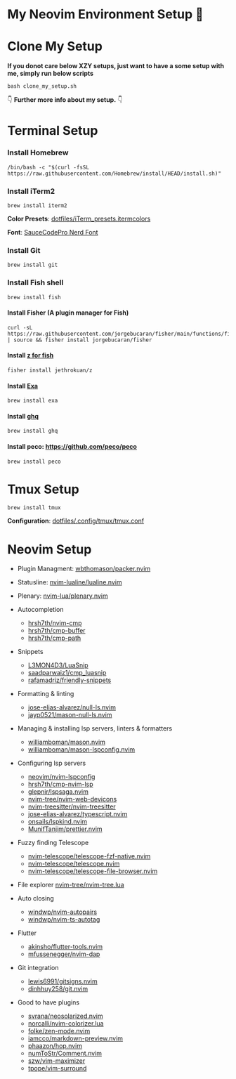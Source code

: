 # My Neovim Environment Setup 🚀

# Clone My Setup

**If you donot care below XZY setups, just want to have a some setup with me, simply run below scripts**

```
bash clone_my_setup.sh
```

👇 **Further more info about my setup.** 👇

# Terminal Setup

### Install Homebrew

```
/bin/bash -c "$(curl -fsSL https://raw.githubusercontent.com/Homebrew/install/HEAD/install.sh)"
```

### Install iTerm2

```
brew install iterm2
```

**Color Presets**: [dotfiles/iTerm_presets.itermcolors](dotfiles/iTerm_presets.itermcolors)

**Font**: [SauceCodePro Nerd Font](https://www.nerdfonts.com/font-downloads)

### Install Git

```
brew install git
```

### Install Fish shell

```
brew install fish
```

#### Install Fisher (A plugin manager for Fish)

```
curl -sL https://raw.githubusercontent.com/jorgebucaran/fisher/main/functions/fisher.fish | source && fisher install jorgebucaran/fisher
```

#### Install [z for fish](https://github.com/jethrokuan/z')

```
fisher install jethrokuan/z
```

#### Install [Exa](https://the.exa.website/)

```
brew install exa
```

#### Install [ghq](https://github.com/x-motemen/ghq)

```
brew install ghq
```

#### Install peco: https://github.com/peco/peco

```
brew install peco
```

# Tmux Setup

```
brew install tmux
```

**Configuration**: [dotfiles/.config/tmux/tmux.conf](dotfiles/.config/tmux/tmux.conf)

# Neovim Setup

- Plugin Managment: [wbthomason/packer.nvim](https://github.com/wbthomason/packer.nvim)

- Statusline: [nvim-lualine/lualine.nvim](https://github.com/nvim-lualine/lualine.nvim)

- Plenary: [nvim-lua/plenary.nvim](https://github.com/nvim-lua/plenary.nvim)

- Autocompletion

  - [hrsh7th/nvim-cmp](https://github.com/hrsh7th/nvim-cmp)
  - [hrsh7th/cmp-buffer](https://github.com/hrsh7th/cmp-buffer)
  - [hrsh7th/cmp-path](https://github.com/hrsh7th/cmp-path)

- Snippets

  - [L3MON4D3/LuaSnip](https://github.com/L3MON4D3/LuaSnip)
  - [saadparwaiz1/cmp_luasnip](https://github.com/saadparwaiz1/cmp_luasnip)
  - [rafamadriz/friendly-snippets](https://github.com/rafamadriz/friendly-snippets)

- Formatting & linting

  - [jose-elias-alvarez/null-ls.nvim](https://github.com/jose-elias-alvarez/null-ls.nvim)
  - [jayp0521/mason-null-ls.nvim](https://github.com/jay-babu/mason-null-ls.nvim)

- Managing & installing lsp servers, linters & formatters

  - [williamboman/mason.nvim](https://github.com/williamboman/mason.nvim)
  - [williamboman/mason-lspconfig.nvim](https://github.com/williamboman/mason-lspconfig.nvim)

- Configuring lsp servers

  - [neovim/nvim-lspconfig](https://github.com/neovim/nvim-lspconfig)
  - [hrsh7th/cmp-nvim-lsp](https://github.com/hrsh7th/cmp-nvim-lsp)
  - [glepnir/lspsaga.nvim](https://github.com/glepnir/lspsaga.nvim)
  - [nvim-tree/nvim-web-devicons](https://github.com/nvim-tree/nvim-web-devicons)
  - [nvim-treesitter/nvim-treesitter](https://github.com/nvim-treesitter/nvim-treesitter)
  - [jose-elias-alvarez/typescript.nvim](https://github.com/jose-elias-alvarez/typescript.nvim)
  - [onsails/lspkind.nvim](https://github.com/onsails/lspkind.nvim)
  - [MunifTanjim/prettier.nvim](https://github.com/MunifTanjim/prettier.nvim)

- Fuzzy finding Telescope

  - [nvim-telescope/telescope-fzf-native.nvim](https://github.com/nvim-telescope/telescope-fzf-native.nvim)
  - [nvim-telescope/telescope.nvim](https://github.com/nvim-telescope/telescope.nvim)
  - [nvim-telescope/telescope-file-browser.nvim](https://github.com/nvim-telescope/telescope-file-browser.nvim)

- File explorer [nvim-tree/nvim-tree.lua](https://github.com/nvim-tree/nvim-tree.lua)

- Auto closing

  - [windwp/nvim-autopairs](https://github.com/windwp/nvim-autopairs)
  - [windwp/nvim-ts-autotag](https://github.com/windwp/nvim-ts-autotag)

- Flutter

  - [akinsho/flutter-tools.nvim](https://github.com/akinsho/flutter-tools.nvim)
  - [mfussenegger/nvim-dap](https://github.com/mfussenegger/nvim-dap)

- Git integration

  - [lewis6991/gitsigns.nvim](https://github.com/lewis6991/gitsigns.nvim)
  - [dinhhuy258/git.nvim](https://github.com/dinhhuy258/git.nvim)

- Good to have plugins
  - [svrana/neosolarized.nvim](https://github.com/svrana/neosolarized.nvim)
  - [norcalli/nvim-colorizer.lua](https://github.com/norcalli/nvim-colorizer.lua)
  - [folke/zen-mode.nvim](https://github.com/folke/zen-mode.nvim)
  - [iamcco/markdown-preview.nvim](https://github.com/iamcco/markdown-preview.nvim)
  - [phaazon/hop.nvim](https://github.com/phaazon/hop.nvim)
  - [numToStr/Comment.nvim](https://github.com/numToStr/Comment.nvim)
  - [szw/vim-maximizer](https://github.com/szw/vim-maximizer)
  - [tpope/vim-surround](https://github.com/tpope/vim-surround)
